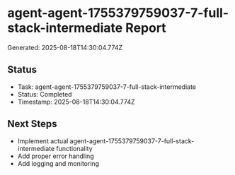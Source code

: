 # agent-agent-1755379759037-7-full-stack-intermediate Report

Generated: 2025-08-18T14:30:04.774Z

## Status
- Task: agent-agent-1755379759037-7-full-stack-intermediate
- Status: Completed
- Timestamp: 2025-08-18T14:30:04.774Z

## Next Steps
- Implement actual agent-agent-1755379759037-7-full-stack-intermediate functionality
- Add proper error handling
- Add logging and monitoring
